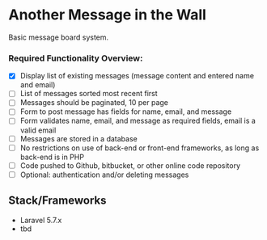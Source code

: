 # Another Message in the Wall
Basic message board system.  

### Required Functionality Overview:
* [x]	Display list of existing messages (message content and entered name and email)
* [ ]	List of messages sorted most recent first
* [ ]	Messages should be paginated, 10 per page
* [ ]	Form to post message has fields for name, email, and message
* [ ]	Form validates name, email, and message as required fields, email is a valid email
* [ ]	Messages are stored in a database
* [ ]	No restrictions on use of back-end or front-end frameworks, as long as back-end is in PHP
* [ ]	Code pushed to Github, bitbucket, or other online code repository
* [ ]	Optional: authentication and/or deleting messages

## Stack/Frameworks
- Laravel 5.7.x
- tbd
